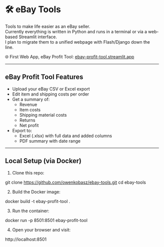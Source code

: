 # 🛠️ eBay Tools

Tools to make life easier as an eBay seller.  
Currently everything is written in Python and runs in a terminal or via a web-based Streamlit interface.  
I plan to migrate them to a unified webpage with Flash/Django down the line.

🌐 First Web App, eBay Profit Tool: [ebay-profit-tool.streamlit.app](https://ebay-profit-tool.streamlit.app/)

---

## eBay Profit Tool Features

- Upload your eBay CSV or Excel export
- Edit item and shipping costs per order
- Get a summary of:
  - Revenue
  - Item costs
  - Shipping material costs
  - Returns
  - Net profit
- Export to:
  - Excel (.xlsx) with full data and added columns
  - PDF summary with date range

---

## Local Setup (via Docker)

1. Clone this repo:

git clone https://github.com/owenkobasz/ebay-tools.git
cd ebay-tools

2. Build the Docker image:

docker build -t ebay-profit-tool .

3. Run the container:

docker run -p 8501:8501 ebay-profit-tool

4. Open your browser and visit:

http://localhost:8501
